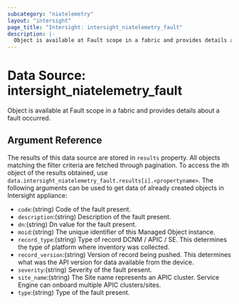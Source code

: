 ```yaml
---
subcategory: "niatelemetry"
layout: "intersight"
page_title: "Intersight: intersight_niatelemetry_fault"
description: |-
  Object is available at Fault scope in a fabric and provides details about a fault occurred.
---
```


# Data Source: intersight_niatelemetry_fault
Object is available at Fault scope in a fabric and provides details about a fault occurred.
## Argument Reference
The results of this data source are stored in `results` property.
All objects matching the filter criteria are fetched through pagination.
To access the ith object of the results obtained, use `data.intersight_niatelemetry_fault.results[i].<propertyname>`.
The following arguments can be used to get data of already created objects in Intersight appliance:
* `code`:(string) Code of the fault present. 
* `description`:(string) Description of the fault present. 
* `dn`:(string) Dn value for the fault present. 
* `moid`:(string) The unique identifier of this Managed Object instance. 
* `record_type`:(string) Type of record DCNM / APIC / SE. This determines the type of platform where inventory was collected. 
* `record_version`:(string) Version of record being pushed. This determines what was the API version for data available from the device. 
* `severity`:(string) Severity of the fault present. 
* `site_name`:(string) The Site name represents an APIC cluster. Service Engine can onboard multiple APIC clusters/sites. 
* `type`:(string) Type of the fault present. 
 